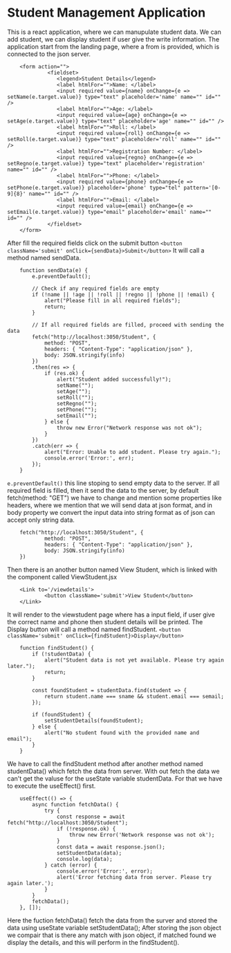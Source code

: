 # Student Management Application

This is a react application, where we can manupulate student data. We can add student, we can display student if user give the write information.
    The application start from the landing page, where a from is provided, which is connected to the json server.
```
    <form action="">
             <fieldset>
                <legend>Student Details</legend>
                <label htmlFor="">Name: </label>
                <input required value={name} onChange={e => setName(e.target.value)} type="text" placeholder='name' name="" id="" /> 
                <label htmlFor="">Age: </label>
                <input required value={age} onChange={e => setAge(e.target.value)} type="text" placeholder='age' name="" id="" />
                <label htmlFor="">Roll: </label>
                <input required value={roll} onChange={e => setRoll(e.target.value)} type="text" placeholder='roll' name="" id="" /> 
                <label htmlFor="">Registration Number: </label>
                <input required value={regno} onChange={e => setRegno(e.target.value)} type="text" placeholder='registration' name="" id="" />
                <label htmlFor="">Phone: </label>
                <input required value={phone} onChange={e => setPhone(e.target.value)} placeholder='phone' type="tel" pattern='[0-9]{8}' name="" id="" /> 
                <label htmlFor="">Email: </label>
                <input required value={email} onChange={e => setEmail(e.target.value)} type="email" placeholder='email' name="" id="" /> 
             </fieldset>
    </form>
```
After fill the required fields click on the submit button
`<button className='submit' onClick={sendData}>Submit</button>`
It will call a method named sendData.
```
    function sendData(e) {
        e.preventDefault();
    
        // Check if any required fields are empty
        if (!name || !age || !roll || !regno || !phone || !email) {
            alert("Please fill in all required fields");
            return;
        }
    
        // If all required fields are filled, proceed with sending the data
        fetch("http://localhost:3050/Student", {
            method: "POST",
            headers: { "Content-Type": "application/json" },
            body: JSON.stringify(info)
        })
        .then(res => {
            if (res.ok) {
                alert("Student added successfully!");
                setName("");
                setAge("");
                setRoll("");
                setRegno("");
                setPhone("");
                setEmail("");
            } else {
                throw new Error("Network response was not ok");
            }
        })
        .catch(err => {
            alert("Error: Unable to add student. Please try again.");
            console.error('Error:', err);
        });
    }
```
`e.preventDefault()` this line stoping to send empty data to the server.
If all required field is filled, then it send the data to the server, by default fetch(method: "GET") we have to change and mention some properties like headers, where we mention that we will send data at json format, and in body property we convert the input data into string format as of json can accept only string data.
```
    fetch("http://localhost:3050/Student", {
            method: "POST",
            headers: { "Content-Type": "application/json" },
            body: JSON.stringify(info)
    })
```
Then there is an another button named View Student, which is linked with the component called ViewStudent.jsx
```
    <Link to='/viewdetails'>
            <button className='submit'>View Student</button>
    </Link>
```
It will render to the viewstudent page where has a input field, if user give the correct name and phone then student details will be printed. The Display button will call a method named findStudent.
`<button className='submit' onClick={findStudent}>Display</button>`
```
    function findStudent() {
        if (!studentData) {
            alert("Student data is not yet available. Please try again later.");
            return;
        }
    
        const foundStudent = studentData.find(student => {
            return student.name === sname && student.email === semail;
        });
    
        if (foundStudent) {
            setStudentDetails(foundStudent);
        } else {
            alert("No student found with the provided name and email");
        }
    }
```
We have to call the findStudent method after another method named studentData() which fetch the data from server. With out fetch the data we can't get the valuse for the useState variable studentData. For that we have to execute the useEffect() first.
```
    useEffect(() => {
        async function fetchData() {
            try {
                const response = await fetch("http://localhost:3050/Student");
                if (!response.ok) {
                    throw new Error('Network response was not ok');
                }
                const data = await response.json();
                setStudentData(data);
                console.log(data);
            } catch (error) {
                console.error('Error:', error);
                alert('Error fetching data from server. Please try again later.');
            }
        }
        fetchData();
    }, []);
```
Here the fuction fetchData() fetch the data from the surver and stored the data using useState variable setStudentData();
    After storing the json object we compair that is there any match with json object, if matched found we display the details,
and this will perform in the findStudent().
